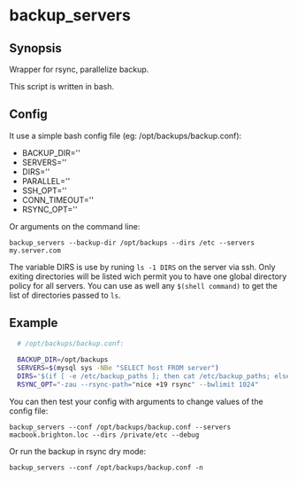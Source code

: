 backup_servers
============

## Synopsis

Wrapper for rsync, parallelize backup.

This script is written in bash.

## Config
It use a simple bash config file (eg: /opt/backups/backup.conf):

- BACKUP_DIR=''
- SERVERS=''
- DIRS=''
- PARALLEL=''
- SSH_OPT=''
- CONN_TIMEOUT=''
- RSYNC_OPT=''

Or arguments on the command line:

  `backup_servers --backup-dir /opt/backups --dirs /etc --servers my.server.com`
  
The variable DIRS is use by runing `ls -1 DIRS` on the server via ssh.
Only exiting directories will be listed wich permit you to have one global directory policy for all servers.
You can use as well any `$(shell command)` to get the list of directories passed to `ls`.

## Example

```bash
  # /opt/backups/backup.conf:
  
  BACKUP_DIR=/opt/backups
  SERVERS=$(mysql sys -NBe "SELECT host FROM server")
  DIRS='$(if [ -e /etc/backup_paths ]; then cat /etc/backup_paths; else echo "/etc /home")'
  RSYNC_OPT="-zau --rsync-path="nice +19 rsync" --bwlimit 1024"

```
You can then test your config with arguments to change values of the config file:

  `backup_servers --conf /opt/backups/backup.conf --servers macbook.brighton.loc --dirs /private/etc --debug`
  
Or run the backup in rsync dry mode:
  
  `backup_servers --conf /opt/backups/backup.conf -n`
  

